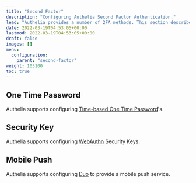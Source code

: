 ```yaml
---
title: "Second Factor"
description: "Configuring Authelia Second Factor Authentication."
lead: "Authelia provides a number of 2FA methods. This section describes these methods."
date: 2022-03-19T04:53:05+00:00
lastmod: 2022-03-19T04:53:05+00:00
draft: false
images: []
menu:
  configuration:
    parent: "second-factor"
weight: 103100
toc: true
---
```


## One Time Password

Authelia supports configuring [Time-based One Time Password](time-based-one-time-password.md)'s.

## Security Key

Authelia supports configuring [WebAuthn](webauthn.md) Security Keys.

## Mobile Push

Authelia supports configuring [Duo](duo.md) to provide a mobile push service.
